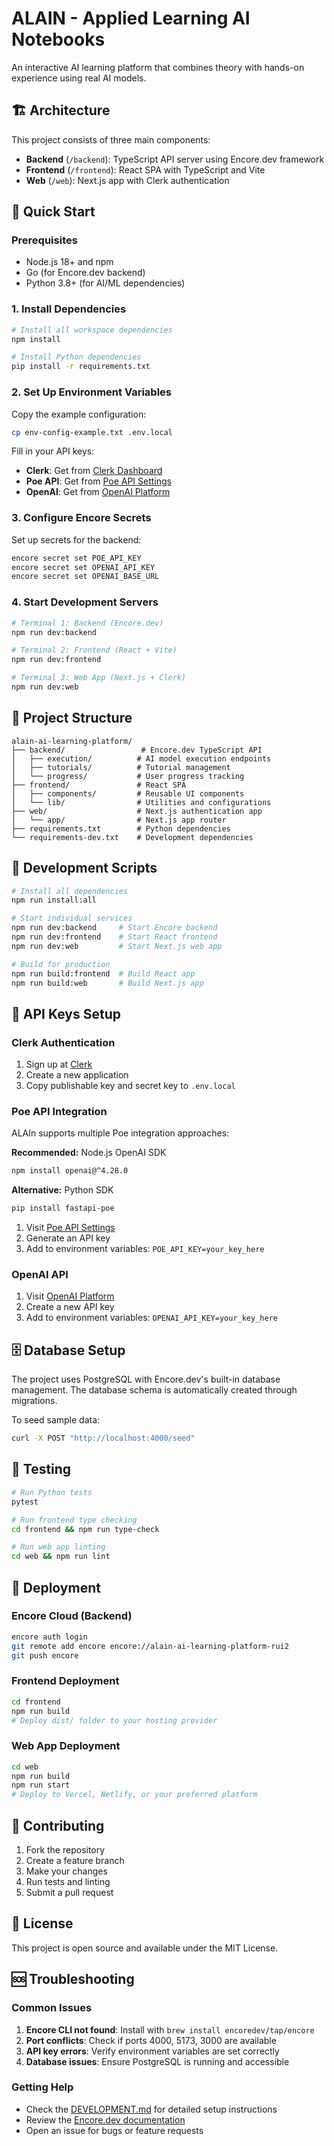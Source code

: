 # ALAIN - Applied Learning AI Notebooks

An interactive AI learning platform that combines theory with hands-on experience using real AI models.

## 🏗️ Architecture

This project consists of three main components:

- **Backend** (`/backend`): TypeScript API server using Encore.dev framework
- **Frontend** (`/frontend`): React SPA with TypeScript and Vite
- **Web** (`/web`): Next.js app with Clerk authentication

## 🚀 Quick Start

### Prerequisites

- Node.js 18+ and npm
- Go (for Encore.dev backend)
- Python 3.8+ (for AI/ML dependencies)

### 1. Install Dependencies

```bash
# Install all workspace dependencies
npm install

# Install Python dependencies
pip install -r requirements.txt
```

### 2. Set Up Environment Variables

Copy the example configuration:

```bash
cp env-config-example.txt .env.local
```

Fill in your API keys:
- **Clerk**: Get from [Clerk Dashboard](https://dashboard.clerk.com)
- **Poe API**: Get from [Poe API Settings](https://poe.com/api_key)
- **OpenAI**: Get from [OpenAI Platform](https://platform.openai.com/api-keys)

### 3. Configure Encore Secrets

Set up secrets for the backend:

```bash
encore secret set POE_API_KEY
encore secret set OPENAI_API_KEY
encore secret set OPENAI_BASE_URL
```

### 4. Start Development Servers

```bash
# Terminal 1: Backend (Encore.dev)
npm run dev:backend

# Terminal 2: Frontend (React + Vite)
npm run dev:frontend

# Terminal 3: Web App (Next.js + Clerk)
npm run dev:web
```

## 📁 Project Structure

```
alain-ai-learning-platform/
├── backend/                 # Encore.dev TypeScript API
│   ├── execution/          # AI model execution endpoints
│   ├── tutorials/          # Tutorial management
│   └── progress/           # User progress tracking
├── frontend/               # React SPA
│   ├── components/         # Reusable UI components
│   └── lib/                # Utilities and configurations
├── web/                    # Next.js authentication app
│   └── app/                # Next.js app router
├── requirements.txt        # Python dependencies
└── requirements-dev.txt    # Development dependencies
```

## 🔧 Development Scripts

```bash
# Install all dependencies
npm run install:all

# Start individual services
npm run dev:backend     # Start Encore backend
npm run dev:frontend    # Start React frontend
npm run dev:web         # Start Next.js web app

# Build for production
npm run build:frontend  # Build React app
npm run build:web       # Build Next.js app
```

## 🔑 API Keys Setup

### Clerk Authentication
1. Sign up at [Clerk](https://clerk.com)
2. Create a new application
3. Copy publishable key and secret key to `.env.local`

### Poe API Integration
ALAIn supports multiple Poe integration approaches:

**Recommended:** Node.js OpenAI SDK
```bash
npm install openai@^4.28.0
```

**Alternative:** Python SDK
```bash
pip install fastapi-poe
```

1. Visit [Poe API Settings](https://poe.com/api_key)
2. Generate an API key
3. Add to environment variables: `POE_API_KEY=your_key_here`

### OpenAI API
1. Visit [OpenAI Platform](https://platform.openai.com/api-keys)
2. Create a new API key
3. Add to environment variables: `OPENAI_API_KEY=your_key_here`

## 🗄️ Database Setup

The project uses PostgreSQL with Encore.dev's built-in database management. The database schema is automatically created through migrations.

To seed sample data:

```bash
curl -X POST "http://localhost:4000/seed"
```

## 🧪 Testing

```bash
# Run Python tests
pytest

# Run frontend type checking
cd frontend && npm run type-check

# Run web app linting
cd web && npm run lint
```

## 🚀 Deployment

### Encore Cloud (Backend)
```bash
encore auth login
git remote add encore encore://alain-ai-learning-platform-rui2
git push encore
```

### Frontend Deployment
```bash
cd frontend
npm run build
# Deploy dist/ folder to your hosting provider
```

### Web App Deployment
```bash
cd web
npm run build
npm run start
# Deploy to Vercel, Netlify, or your preferred platform
```

## 🤝 Contributing

1. Fork the repository
2. Create a feature branch
3. Make your changes
4. Run tests and linting
5. Submit a pull request

## 📝 License

This project is open source and available under the MIT License.

## 🆘 Troubleshooting

### Common Issues

1. **Encore CLI not found**: Install with `brew install encoredev/tap/encore`
2. **Port conflicts**: Check if ports 4000, 5173, 3000 are available
3. **API key errors**: Verify environment variables are set correctly
4. **Database issues**: Ensure PostgreSQL is running and accessible

### Getting Help

- Check the [DEVELOPMENT.md](./DEVELOPMENT.md) for detailed setup instructions
- Review the [Encore.dev documentation](https://encore.dev/docs)
- Open an issue for bugs or feature requests
